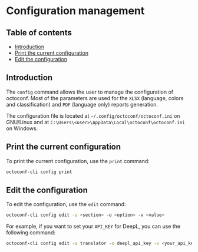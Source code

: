 # Configuration management 

## Table of contents

- [Introduction](#introduction)
- [Print the current configuration](#print-the-current-configuration)
- [Edit the configuration](#edit-the-configuration)

## Introduction

The `config` command allows the user to manage the configuration of octoconf. Most of the parameters are used for the `XLSX` (language, colors and classification) and `PDF` (language only) reports generation.

The configuration file is located at `~/.config/octoconf/octoconf.ini` on GNU/Linux and at `C:\Users\<user>\AppData\Local\octoconf\octoconf.ini` on Windows.

## Print the current configuration

To print the current configuration, use the `print` command:

```bash
octoconf-cli config print
```

## Edit the configuration

To edit the configuration, use the `edit` command:

```bash
octoconf-cli config edit -s <section> -o <option> -v <value>
```

For example, if you want to set your `API_KEY` for DeepL, you can use the following command:

```bash
octoconf-cli config edit -s translator -o deepl_api_key -v <your_api_key>
```

